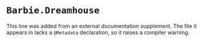 # ``Barbie.Dreamhouse``

This line was added from an external documentation supplement. The file it appears in lacks a `@Metadata` declaration, so it raises a compiler warning.
